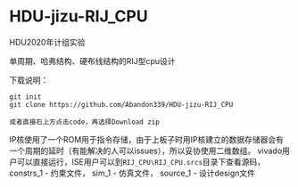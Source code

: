 # HDU-jizu-RIJ_CPU
HDU2020年计组实验

单周期、哈弗结构、硬布线结构的RIJ型cpu设计

下载说明：

```
git init
git clone https://github.com/Abandon339/HDU-jizu-RIJ_CPU

或者直接右上方点击code，再选择Download zip
```

IP核使用了一个ROM用于指令存储，由于上板子时用IP核建立的数据存储器会有一个周期的延时（有能解决的人可以issues），所以妥协使用二维数组。
vivado用户可以直接运行，ISE用户可以到`RIJ_CPU\RIJ_CPU.srcs`目录下查看源码，constrs_1 - 约束文件， sim_1 - 仿真文件， source_1 - 设计design文件
